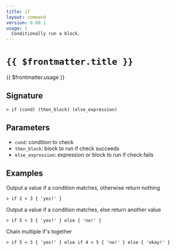 ```yaml
---
title: if
layout: command
version: 0.60.1
usage: |
  Conditionally run a block.
---
```


# `{{ $frontmatter.title }}`

<div style='white-space: pre-wrap;'>{{ $frontmatter.usage }}</div>

## Signature

`> if (cond) (then_block) (else_expression)`

## Parameters

- `cond`: condition to check
- `then_block`: block to run if check succeeds
- `else_expression`: expression or block to run if check fails

## Examples

Output a value if a condition matches, otherwise return nothing

```shell
> if 2 < 3 { 'yes!' }
```

Output a value if a condition matches, else return another value

```shell
> if 5 < 3 { 'yes!' } else { 'no!' }
```

Chain multiple if's together

```shell
> if 5 < 3 { 'yes!' } else if 4 < 5 { 'no!' } else { 'okay!' }
```
